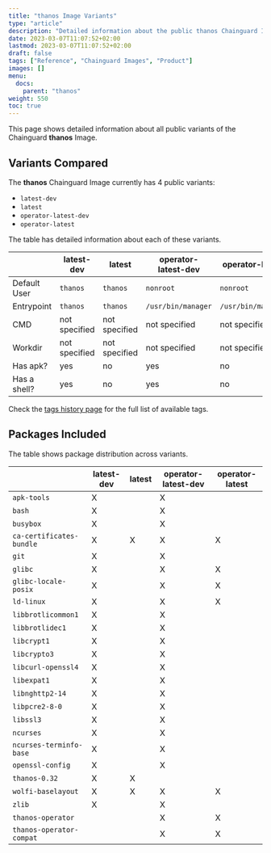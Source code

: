 ```yaml
---
title: "thanos Image Variants"
type: "article"
description: "Detailed information about the public thanos Chainguard Image variants"
date: 2023-03-07T11:07:52+02:00
lastmod: 2023-03-07T11:07:52+02:00
draft: false
tags: ["Reference", "Chainguard Images", "Product"]
images: []
menu:
  docs:
    parent: "thanos"
weight: 550
toc: true
---
```


This page shows detailed information about all public variants of the Chainguard **thanos** Image.

## Variants Compared
The **thanos** Chainguard Image currently has 4 public variants: 

- `latest-dev`
- `latest`
- `operator-latest-dev`
- `operator-latest`

The table has detailed information about each of these variants.

|              | latest-dev    | latest        | operator-latest-dev | operator-latest    |
|--------------|---------------|---------------|---------------------|--------------------|
| Default User | `thanos`      | `thanos`      | `nonroot`           | `nonroot`          |
| Entrypoint   | `thanos`      | `thanos`      | `/usr/bin/manager`  | `/usr/bin/manager` |
| CMD          | not specified | not specified | not specified       | not specified      |
| Workdir      | not specified | not specified | not specified       | not specified      |
| Has apk?     | yes           | no            | yes                 | no                 |
| Has a shell? | yes           | no            | yes                 | no                 |

Check the [tags history page](/chainguard/chainguard-images/reference/thanos/tags_history/) for the full list of available tags.

## Packages Included
The table shows package distribution across variants.

|                          | latest-dev | latest | operator-latest-dev | operator-latest |
|--------------------------|------------|--------|---------------------|-----------------|
| `apk-tools`              | X          |        | X                   |                 |
| `bash`                   | X          |        | X                   |                 |
| `busybox`                | X          |        | X                   |                 |
| `ca-certificates-bundle` | X          | X      | X                   | X               |
| `git`                    | X          |        | X                   |                 |
| `glibc`                  | X          |        | X                   | X               |
| `glibc-locale-posix`     | X          |        | X                   | X               |
| `ld-linux`               | X          |        | X                   | X               |
| `libbrotlicommon1`       | X          |        | X                   |                 |
| `libbrotlidec1`          | X          |        | X                   |                 |
| `libcrypt1`              | X          |        | X                   |                 |
| `libcrypto3`             | X          |        | X                   |                 |
| `libcurl-openssl4`       | X          |        | X                   |                 |
| `libexpat1`              | X          |        | X                   |                 |
| `libnghttp2-14`          | X          |        | X                   |                 |
| `libpcre2-8-0`           | X          |        | X                   |                 |
| `libssl3`                | X          |        | X                   |                 |
| `ncurses`                | X          |        | X                   |                 |
| `ncurses-terminfo-base`  | X          |        | X                   |                 |
| `openssl-config`         | X          |        | X                   |                 |
| `thanos-0.32`            | X          | X      |                     |                 |
| `wolfi-baselayout`       | X          | X      | X                   | X               |
| `zlib`                   | X          |        | X                   |                 |
| `thanos-operator`        |            |        | X                   | X               |
| `thanos-operator-compat` |            |        | X                   | X               |

